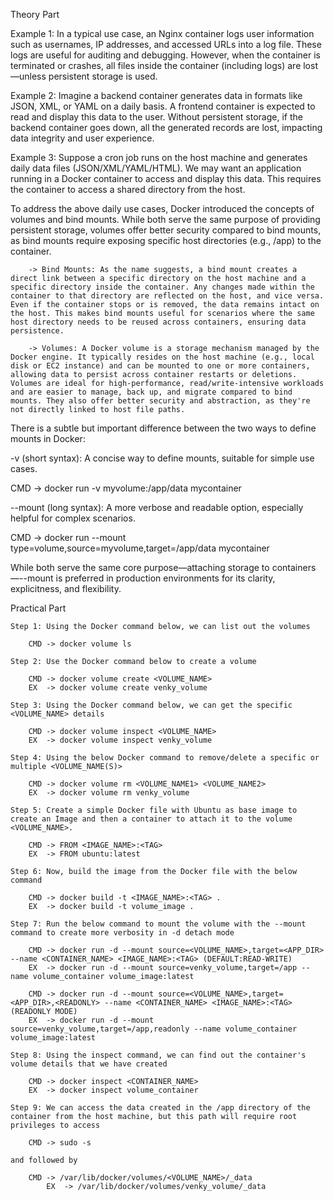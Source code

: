 Theory Part

Example 1: In a typical use case, an Nginx container logs user information such as usernames, IP addresses, and accessed URLs into a log file. These logs are useful for auditing and debugging. However, when the container is terminated or crashes, all files inside the container (including logs) are lost—unless persistent storage is used.
	
Example 2: Imagine a backend container generates data in formats like JSON, XML, or YAML on a daily basis. A frontend container is expected to read and display this data to the user. Without persistent storage, if the backend container goes down, all the generated records are lost, impacting data integrity and user experience.
	
Example 3: Suppose a cron job runs on the host machine and generates daily data files (JSON/XML/YAML/HTML). We may want an application running in a Docker container to access and display this data. This requires the container to access a shared directory from the host.
	
To address the above daily use cases, Docker introduced the concepts of volumes and bind mounts. While both serve the same purpose of providing persistent storage, volumes offer better security compared to bind mounts, as bind mounts require exposing specific host directories (e.g., /app) to the container.
	
		-> Bind Mounts: As the name suggests, a bind mount creates a direct link between a specific directory on the host machine and a specific directory inside the container. Any changes made within the container to that directory are reflected on the host, and vice versa. Even if the container stops or is removed, the data remains intact on the host. This makes bind mounts useful for scenarios where the same host directory needs to be reused across containers, ensuring data persistence.
		
		-> Volumes: A Docker volume is a storage mechanism managed by the Docker engine. It typically resides on the host machine (e.g., local disk or EC2 instance) and can be mounted to one or more containers, allowing data to persist across container restarts or deletions. Volumes are ideal for high-performance, read/write-intensive workloads and are easier to manage, back up, and migrate compared to bind mounts. They also offer better security and abstraction, as they're not directly linked to host file paths.

There is a subtle but important difference between the two ways to define mounts in Docker:

-v (short syntax): A concise way to define mounts, suitable for simple use cases.
	
 CMD -> docker run -v myvolume:/app/data mycontainer
	
--mount (long syntax): A more verbose and readable option, especially helpful for complex scenarios.

 CMD -> docker run --mount type=volume,source=myvolume,target=/app/data mycontainer

While both serve the same core purpose—attaching storage to containers—--mount is preferred in production environments for its clarity, explicitness, and flexibility.

Practical Part

	Step 1: Using the Docker command below, we can list out the volumes 
		
		CMD -> docker volume ls

	Step 2: Use the Docker command below to create a volume

		CMD -> docker volume create <VOLUME_NAME> 
		EX  -> docker volume create venky_volume

	Step 3: Using the Docker command below, we can get the specific <VOLUME_NAME> details

		CMD -> docker volume inspect <VOLUME_NAME>
		EX  -> docker volume inspect venky_volume
		
	Step 4: Using the below Docker command to remove/delete a specific or multiple <VOLUME_NAME(S)>

		CMD -> docker volume rm <VOLUME_NAME1> <VOLUME_NAME2>
		EX  -> docker volume rm venky_volume

	Step 5: Create a simple Docker file with Ubuntu as base image to create an Image and then a container to attach it to the volume <VOLUME_NAME>. 

		CMD -> FROM <IMAGE_NAME>:<TAG>
		EX  -> FROM ubuntu:latest
		
	Step 6: Now, build the image from the Docker file with the below command

		CMD -> docker build -t <IMAGE_NAME>:<TAG> .
		EX  -> docker build -t volume_image .
		
	Step 7: Run the below command to mount the volume with the --mount command to create more verbosity in -d detach mode

		CMD -> docker run -d --mount source=<VOLUME_NAME>,target=<APP_DIR> --name <CONTAINER_NAME> <IMAGE_NAME>:<TAG> (DEFAULT:READ-WRITE)
		EX  -> docker run -d --mount source=venky_volume,target=/app --name volume_container volume_image:latest
		
		CMD -> docker run -d --mount source=<VOLUME_NAME>,target=<APP_DIR>,<READONLY> --name <CONTAINER_NAME> <IMAGE_NAME>:<TAG> (READONLY MODE)
		EX  -> docker run -d --mount source=venky_volume,target=/app,readonly --name volume_container volume_image:latest
		
	Step 8: Using the inspect command, we can find out the container's volume details that we have created 

		CMD -> docker inspect <CONTAINER_NAME>
		EX  -> docker inspect volume_container

  	Step 9:	We can access the data created in the /app directory of the container from the host machine, but this path will require root privileges to access

   		CMD -> sudo -s

    and followed by

		CMD -> /var/lib/docker/volumes/<VOLUME_NAME>/_data
        	EX  -> /var/lib/docker/volumes/venky_volume/_data

